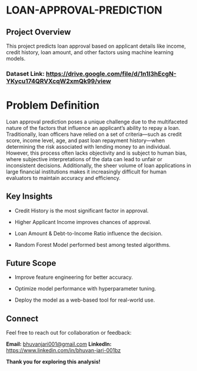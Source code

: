 # LOAN-APPROVAL-PREDICTION

## Project Overview
This project predicts loan approval based on applicant details like income, credit history, loan amount, and other factors using machine learning models.

### Dataset Link: https://drive.google.com/file/d/1n1I3hEcgN-YKycu174QRVXcqW2xmQk99/view

# Problem Definition

Loan approval prediction poses a unique challenge due to the multifaceted nature of the factors that influence an applicant’s ability to repay a loan. Traditionally, loan officers have relied on a set of criteria—such as credit score, income level, age, and past loan repayment history—when determining the risk associated with lending money to an individual. However, this process often lacks objectivity and is subject to human bias, where subjective interpretations of the data can lead to unfair or inconsistent decisions. Additionally, the sheer volume of loan applications in large financial institutions makes it increasingly difficult for human evaluators to maintain accuracy and efficiency.


## Key Insights

- Credit History is the most significant factor in approval.

- Higher Applicant Income improves chances of approval.

- Loan Amount & Debt-to-Income Ratio influence the decision.

- Random Forest Model performed best among tested algorithms.


## Future Scope

- Improve feature engineering for better accuracy.

- Optimize model performance with hyperparameter tuning.

- Deploy the model as a web-based tool for real-world use.


## Connect
Feel free to reach out for collaboration or feedback:

**Email:** bhuvanjari001@gmail.com
**LinkedIn:** https://www.linkedin.com/in/bhuvan-jari-001bz


**Thank you for exploring this analysis!**
